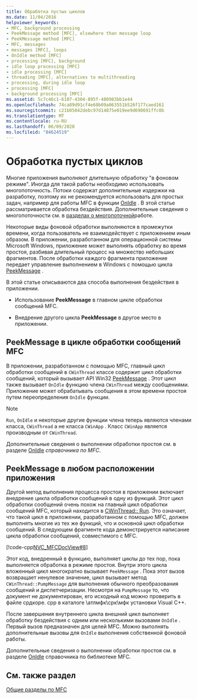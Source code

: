 ```yaml
---
title: Обработка пустых циклов
ms.date: 11/04/2016
helpviewer_keywords:
- MFC, background processing
- PeekMessage method [MFC], elsewhere than message loop
- PeekMessage method [MFC]
- MFC, messages
- messages [MFC], loops
- OnIdle method [MFC]
- processing [MFC], background
- idle loop processing [MFC]
- idle processing [MFC]
- threading [MFC], alternatives to multithreading
- processing, during idle loop
- processing [MFC]
- background processing [MFC]
ms.assetid: 5c7c46c1-6107-4304-895f-480983bb1e44
ms.openlocfilehash: 74ca89d91cf4e60b09a063551b526f177caed161
ms.sourcegitcommit: c21b05042debc97d14875e019ee9d698691ffc0b
ms.translationtype: MT
ms.contentlocale: ru-RU
ms.lasthandoff: 06/09/2020
ms.locfileid: "84624519"
---
```

# <a name="idle-loop-processing"></a>Обработка пустых циклов

Многие приложения выполняют длительную обработку "в фоновом режиме". Иногда для такой работы необходимо использовать многопоточность. Потоки содержат дополнительные издержки на разработку, поэтому их не рекомендуется использовать для простых задач, например для работы MFC в функции [OnIdle](reference/cwinthread-class.md#onidle) . В этой статье рассматривается обработка бездействия. Дополнительные сведения о многопоточности см. в [разделах о многопоточной](../parallel/multithreading-support-for-older-code-visual-cpp.md)работе.

Некоторые виды фоновой обработки выполняются в промежутки времени, когда пользователь не взаимодействует с приложением иным образом. В приложении, разработанном для операционной системы Microsoft Windows, приложение может выполнять обработку во время простоя, разбивая длительный процесс на множество небольших фрагментов. После обработки каждого фрагмента приложение передает управление выполнением в Windows с помощью цикла [PeekMessage](/windows/win32/api/winuser/nf-winuser-peekmessagew) .

В этой статье описываются два способа выполнения бездействия в приложении.

- Использование **PeekMessage** в главном цикле обработки сообщений MFC.

- Внедрение другого цикла **PeekMessage** в другое место в приложении.

## <a name="peekmessage-in-the-mfc-message-loop"></a><a name="_core_peekmessage_in_the_mfc_message_loop"></a>PeekMessage в цикле обработки сообщений MFC

В приложении, разработанном с помощью MFC, главный цикл обработки сообщений в `CWinThread` классе содержит цикл обработки сообщений, который вызывает API Win32 [PeekMessage](/windows/win32/api/winuser/nf-winuser-peekmessagew) . Этот цикл также вызывает `OnIdle` функцию члена `CWinThread` между сообщениями. Приложение может обрабатывать сообщения в этом времени простоя путем переопределения `OnIdle` функции.

> [!NOTE]
> `Run`, `OnIdle` и некоторые другие функции члена теперь являются членами класса, `CWinThread` а не класса `CWinApp` . Класс `CWinApp` является производным от `CWinThread`.

Дополнительные сведения о выполнении обработки простоя см. в разделе [OnIdle](reference/cwinthread-class.md#onidle) *справочника по MFC*.

## <a name="peekmessage-elsewhere-in-your-application"></a><a name="_core_peekmessage_elsewhere_in_your_application"></a>PeekMessage в любом расположении приложения

Другой метод выполнения процесса простоя в приложении включает внедрение цикла обработки сообщений в одну из функций. Этот цикл обработки сообщений очень похож на главный цикл обработки сообщений MFC, который находится в [CWinThread:: Run](reference/cwinthread-class.md#run). Это означает, что такой цикл в приложении, разработанном с помощью MFC, должен выполнять многие из тех же функций, что и основной цикл обработки сообщений. В следующем фрагменте кода демонстрируется написание цикла обработки сообщений, совместимого с MFC.

[!code-cpp[NVC_MFCDocView#8](codesnippet/cpp/idle-loop-processing_1.cpp)]

Этот код, внедренный в функцию, выполняет циклы до тех пор, пока выполняется обработка в режиме простоя. Внутри этого цикла вложенный цикл многократно вызывает `PeekMessage` . Пока этот вызов возвращает ненулевое значение, цикл вызывает метод `CWinThread::PumpMessage` для выполнения обычного преобразования сообщений и диспетчеризации. Несмотря на `PumpMessage` то, что документ не документирован, его исходный код можно проверить в файле срдкоре. cpp в каталоге \атлмфк\срк\мфк установки Visual C++.

После завершения внутреннего цикла внешний цикл выполняет обработку бездействия с одним или несколькими вызовами `OnIdle` . Первый вызов предназначен для целей MFC. Можно выполнять дополнительные вызовы для `OnIdle` выполнения собственной фоновой работы.

Дополнительные сведения о выполнении обработки простоя см. в разделе [OnIdle](reference/cwinthread-class.md#onidle) справочника по библиотеке MFC.

## <a name="see-also"></a>См. также раздел

[Общие разделы по MFC](general-mfc-topics.md)
